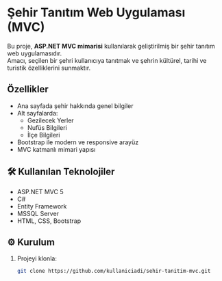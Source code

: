#  Şehir Tanıtım Web Uygulaması (MVC)

Bu proje, **ASP.NET MVC mimarisi** kullanılarak geliştirilmiş bir şehir tanıtım web uygulamasıdır.  
Amacı, seçilen bir şehri kullanıcıya tanıtmak ve şehrin kültürel, tarihi ve turistik özelliklerini sunmaktır.  

##  Özellikler
- Ana sayfada şehir hakkında genel bilgiler
- Alt sayfalarda:
  -  Gezilecek Yerler
  -  Nufüs Bilgileri
  -  İlçe Bilgileri
- Bootstrap ile modern ve responsive arayüz
- MVC katmanlı mimari yapısı

## 🛠️ Kullanılan Teknolojiler
- ASP.NET MVC 5
- C#
- Entity Framework
- MSSQL Server
- HTML, CSS, Bootstrap

## ⚙️ Kurulum
1. Projeyi klonla:
   ```bash
   git clone https://github.com/kullaniciadi/sehir-tanitim-mvc.git
